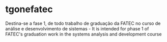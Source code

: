 # tgonefatec
Destina-se a fase 1, de todo trabalho de graduação da FATEC no curso de análise e desenvolvimento de sistemas - It is intended for phase 1 of FATEC's graduation work in the systems analysis and development course
